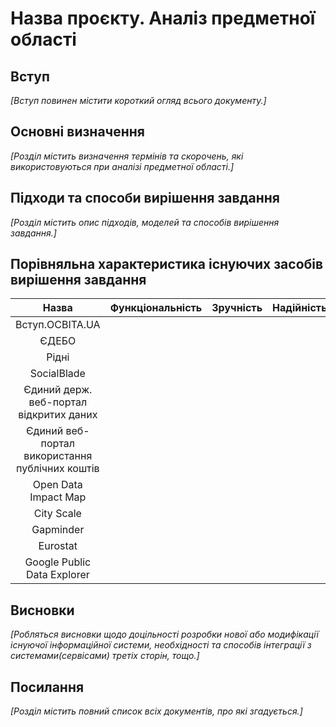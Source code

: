 # Назва проєкту. Аналіз предметної області

## Вступ

*[Вступ повинен містити короткий огляд всього документу.]*


## Основні визначення

*[Розділ містить визначення термінів та скорочень, які використовуються при аналізі предметної області.]*

## Підходи та способи вирішення завдання

*[Розділ містить опис підходів, моделей та способів вирішення завдання.]*

## Порівняльна характеристика існуючих засобів вирішення завдання

|                      Назва                      | Функціональність | Зручність | Надійність | Продуктивність | Підтримка |
|:-----------------------------------------------:|:----------------:|:---------:|:----------:|:--------------:|:---------:|
|                 Вступ.ОСВІТА.UA                 |                  |           |            |                |           |
|                      ЄДЕБО                      |                  |           |            |                |           |
|                      Рідні                      |                  |           |            |                |           |
|                   SocialBlade                   |                  |           |            |                |           |
|     Єдиний держ. веб-портал відкритих даних     |                  |           |            |                |           |
| Єдиний веб-портал використання публічних коштів |                  |           |            |                |           |
|              Open Data  Impact Map              |                  |           |            |                |           |
|                    City Scale                   |                  |           |            |                |           |
|                    Gapminder                    |                  |           |            |                |           |
|                     Eurostat                    |                  |           |            |                |           |
|           Google Public Data Explorer           |                  |           |            |                |           |

## Висновки

*[Робляться висновки щодо доцільності розробки нової або модифікації існуючої інформаційної системи, необхідності та способів інтеграції з системами(сервісами) третіх сторін, тощо.]*

## Посилання

*[Розділ містить повний список всіх документів, про які згадується.]*
